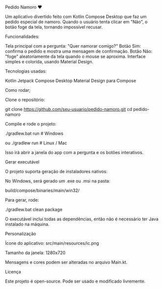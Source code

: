 Pedido Namoro ❤️

Um aplicativo divertido feito com Kotlin Compose Desktop que faz um pedido especial de namoro. Quando o usuário tenta clicar em "Não", o botão foge da tela, tornando impossível recusar.

Funcionalidades:

Tela principal com a pergunta: "Quer namorar comigo?" Botão Sim: confirma o pedido e mostra uma mensagem de confirmação. Botão Não: "foge" aleatoriamente da tela quando o mouse se aproxima. Interface simples e colorida, usando Material Design.

Tecnologias usadas:

Kotlin Jetpack Compose Desktop Material Design para Compose

Como rodar;

Clone o repositório:

git clone https://github.com/seu-usuario/pedido-namoro.git cd pedido-namoro

Compile e rode o projeto:

./gradlew.bat run # Windows

ou
./gradlew run # Linux / Mac

Isso irá abrir a janela do app com a pergunta e os botões interativos.

Gerar executável

O projeto suporta geração de instaladores nativos:

No Windows, será gerado um .exe ou .msi na pasta:

build/compose/binaries/main/win32/

Para gerar, rode:

./gradlew.bat clean package

O executável inclui todas as dependências, então não é necessário ter Java instalado na máquina.

Personalização

Ícone do aplicativo: src/main/resources/ic.png

Tamanho da janela: 1280x720

Mensagens e cores podem ser alteradas no arquivo Main.kt.

Licença

Este projeto é open-source. Pode ser usado e modificado livremente.
